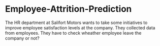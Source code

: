 # Employee-Attrition-Prediction
The HR department at Salifort Motors wants to take some initiatives to improve employee satisfaction levels at the company. They collected data from employees. They have to check wheather employee leave the company or not?
